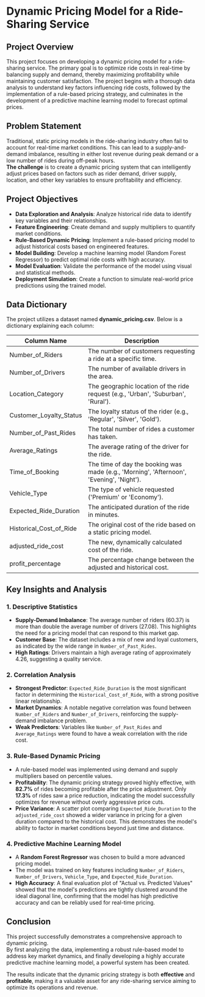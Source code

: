# Dynamic Pricing Model for a Ride-Sharing Service

## Project Overview
This project focuses on developing a dynamic pricing model for a ride-sharing service. The primary goal is to optimize ride costs in real-time by balancing supply and demand, thereby maximizing profitability while maintaining customer satisfaction. The project begins with a thorough data analysis to understand key factors influencing ride costs, followed by the implementation of a rule-based pricing strategy, and culminates in the development of a predictive machine learning model to forecast optimal prices.

## Problem Statement
Traditional, static pricing models in the ride-sharing industry often fail to account for real-time market conditions. This can lead to a supply-and-demand imbalance, resulting in either lost revenue during peak demand or a low number of rides during off-peak hours.  
**The challenge** is to create a dynamic pricing system that can intelligently adjust prices based on factors such as rider demand, driver supply, location, and other key variables to ensure profitability and efficiency.

## Project Objectives
- **Data Exploration and Analysis**: Analyze historical ride data to identify key variables and their relationships.  
- **Feature Engineering**: Create demand and supply multipliers to quantify market conditions.  
- **Rule-Based Dynamic Pricing**: Implement a rule-based pricing model to adjust historical costs based on engineered features.  
- **Model Building**: Develop a machine learning model (Random Forest Regressor) to predict optimal ride costs with high accuracy.  
- **Model Evaluation**: Validate the performance of the model using visual and statistical methods.  
- **Deployment Simulation**: Create a function to simulate real-world price predictions using the trained model.  

## Data Dictionary
The project utilizes a dataset named **dynamic_pricing.csv**. Below is a dictionary explaining each column:

| Column Name              | Description                                                                 |
|--------------------------|-----------------------------------------------------------------------------|
| Number_of_Riders         | The number of customers requesting a ride at a specific time.             |
| Number_of_Drivers        | The number of available drivers in the area.                               |
| Location_Category        | The geographic location of the ride request (e.g., 'Urban', 'Suburban', 'Rural'). |
| Customer_Loyalty_Status  | The loyalty status of the rider (e.g., 'Regular', 'Silver', 'Gold').       |
| Number_of_Past_Rides     | The total number of rides a customer has taken.                           |
| Average_Ratings          | The average rating of the driver for the ride.                             |
| Time_of_Booking          | The time of day the booking was made (e.g., 'Morning', 'Afternoon', 'Evening', 'Night'). |
| Vehicle_Type             | The type of vehicle requested ('Premium' or 'Economy').                   |
| Expected_Ride_Duration   | The anticipated duration of the ride in minutes.                           |
| Historical_Cost_of_Ride  | The original cost of the ride based on a static pricing model.             |
| adjusted_ride_cost       | The new, dynamically calculated cost of the ride.                          |
| profit_percentage        | The percentage change between the adjusted and historical cost.            |

## Key Insights and Analysis

### 1. Descriptive Statistics
- **Supply-Demand Imbalance**: The average number of riders (60.37) is more than double the average number of drivers (27.08). This highlights the need for a pricing model that can respond to this market gap.  
- **Customer Base**: The dataset includes a mix of new and loyal customers, as indicated by the wide range in `Number_of_Past_Rides`.  
- **High Ratings**: Drivers maintain a high average rating of approximately 4.26, suggesting a quality service.  

### 2. Correlation Analysis
- **Strongest Predictor**: `Expected_Ride_Duration` is the most significant factor in determining the `Historical_Cost_of_Ride`, with a strong positive linear relationship.  
- **Market Dynamics**: A notable negative correlation was found between `Number_of_Riders` and `Number_of_Drivers`, reinforcing the supply-demand imbalance problem.  
- **Weak Predictors**: Variables like `Number_of_Past_Rides` and `Average_Ratings` were found to have a weak correlation with the ride cost.  

### 3. Rule-Based Dynamic Pricing
- A rule-based model was implemented using demand and supply multipliers based on percentile values.  
- **Profitability**: The dynamic pricing strategy proved highly effective, with **82.7%** of rides becoming profitable after the price adjustment. Only **17.3%** of rides saw a price reduction, indicating the model successfully optimizes for revenue without overly aggressive price cuts.  
- **Price Variance**: A scatter plot comparing `Expected_Ride_Duration` to the `adjusted_ride_cost` showed a wider variance in pricing for a given duration compared to the historical cost. This demonstrates the model's ability to factor in market conditions beyond just time and distance.  

### 4. Predictive Machine Learning Model
- A **Random Forest Regressor** was chosen to build a more advanced pricing model.  
- The model was trained on key features including `Number_of_Riders`, `Number_of_Drivers`, `Vehicle_Type`, and `Expected_Ride_Duration`.  
- **High Accuracy**: A final evaluation plot of "Actual vs. Predicted Values" showed that the model's predictions are tightly clustered around the ideal diagonal line, confirming that the model has high predictive accuracy and can be reliably used for real-time pricing.  

## Conclusion
This project successfully demonstrates a comprehensive approach to dynamic pricing.  
By first analyzing the data, implementing a robust rule-based model to address key market dynamics, and finally developing a highly accurate predictive machine learning model, a powerful system has been created.  

The results indicate that the dynamic pricing strategy is both **effective** and **profitable**, making it a valuable asset for any ride-sharing service aiming to optimize its operations and revenue.
